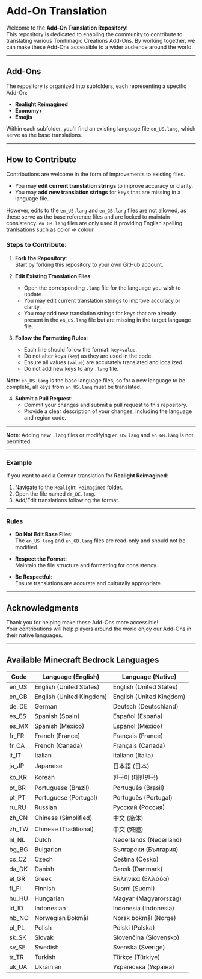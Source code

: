 # Add-On Translation

Welcome to the **Add-On Translation Repository**!  
This repository is dedicated to enabling the community to contribute to translating various Tomhmagic Creations Add-Ons. By working together, we can make these Add-Ons accessible to a wider audience around the world.

---

## Add-Ons

The repository is organized into subfolders, each representing a specific Add-On:

- **Realight Reimagined**
- **Economy+**
- **Emojis**

Within each subfolder, you'll find an existing language file `en_US.lang`, which serve as the base translations.

---

## How to Contribute

Contributions are welcome in the form of improvements to existing files. 

- You may **edit current translation strings** to improve accuracy or clarity.  
- You may **add new translation strings** for keys that are missing in a language file.  

However, edits to the `en_US.lang` and `en_GB.lang` files are not allowed, as these serve as the base reference files and are locked to maintain consistency.
`en_GB.lang` files are only used if providing English spelling tranlsations such as color => colour


### Steps to Contribute:

1. **Fork the Repository**:  
   Start by forking this repository to your own GitHub account.

2. **Edit Existing Translation Files**:
   - Open the corresponding `.lang` file for the language you wish to update.
   - You may edit current translation strings to improve accuracy or clarity.
   - You may add new translation strings for keys that are already present in the `en_US.lang` file but are missing in the target language file.

3. **Follow the Formatting Rules**:
   - Each line should follow the format: `key=value`.
   - Do not alter keys (`key`) as they are used in the code.
   - Ensure all values (`value`) are accurately translated and localized.
   - Do not add new keys to any `.lang` file.

**Note**: `en_US.lang` is the base language files, so for a new language to be complete, all keys from `en_US.lang` must be translated.

4. **Submit a Pull Request**:
   - Commit your changes and submit a pull request to this repository.
   - Provide a clear description of your changes, including the language and region code.

---

**Note**: Adding new `.lang` files or modifying `en_US.lang` and `en_GB.lang` is not permitted.

---

### Example

If you want to add a German translation for **Realight Reimagined**:

1. Navigate to the `Realight Reimagined` folder.
2. Open the file named `de_DE.lang`.
3. Add/Edit translations following the format.

---

### Rules

- **Do Not Edit Base Files**:  
  The `en_US.lang` and `en_GB.lang` files are read-only and should not be modified.

- **Respect the Format**:  
  Maintain the file structure and formatting for consistency.

- **Be Respectful**:  
  Ensure translations are accurate and culturally appropriate.

---

## Acknowledgments

Thank you for helping make these Add-Ons more accessible!  
Your contributions will help players around the world enjoy our Add-Ons in their native languages.

---

## Available Minecraft Bedrock Languages

| Code    | Language (English)            | Language (Native)              |
|---------|-------------------------------|---------------------------------|
| en_US   | English (United States)       | English (United States)        |
| en_GB   | English (United Kingdom)      | English (United Kingdom)       |
| de_DE   | German                        | Deutsch (Deutschland)          |
| es_ES   | Spanish (Spain)               | Español (España)               |
| es_MX   | Spanish (Mexico)              | Español (México)               |
| fr_FR   | French (France)               | Français (France)              |
| fr_CA   | French (Canada)               | Français (Canada)              |
| it_IT   | Italian                       | Italiano (Italia)              |
| ja_JP   | Japanese                      | 日本語 (日本)                   |
| ko_KR   | Korean                        | 한국어 (대한민국)               |
| pt_BR   | Portuguese (Brazil)           | Português (Brasil)             |
| pt_PT   | Portuguese (Portugal)         | Português (Portugal)           |
| ru_RU   | Russian                       | Русский (Россия)               |
| zh_CN   | Chinese (Simplified)          | 中文 (简体)                     |
| zh_TW   | Chinese (Traditional)         | 中文 (繁體)                     |
| nl_NL   | Dutch                         | Nederlands (Nederland)         |
| bg_BG   | Bulgarian                     | Български (България)           |
| cs_CZ   | Czech                         | Čeština (Česko)                |
| da_DK   | Danish                        | Dansk (Danmark)                |
| el_GR   | Greek                         | Ελληνικά (Ελλάδα)              |
| fi_FI   | Finnish                       | Suomi (Suomi)                  |
| hu_HU   | Hungarian                     | Magyar (Magyarország)          |
| id_ID   | Indonesian                    | Indonesia (Indonesia)          |
| nb_NO   | Norwegian Bokmål              | Norsk bokmål (Norge)           |
| pl_PL   | Polish                        | Polski (Polska)                |
| sk_SK   | Slovak                        | Slovenčina (Slovensko)         |
| sv_SE   | Swedish                       | Svenska (Sverige)              |
| tr_TR   | Turkish                       | Türkçe (Türkiye)               |
| uk_UA   | Ukrainian                     | Українська (Україна)           |